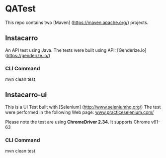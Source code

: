# QATest

This repo contains two [Maven] (https://maven.apache.org/) projects.

## Instacarro 

An API test using Java.
The tests were built using API: [Genderize.io] (https://genderize.io/)

### CLI Command
mvn clean test

## Instacarro-ui

This is a UI Test built with [Selenium] (http://www.seleniumhq.org/)
The test were performed in the following Web page: www.practiceselenium.com/

Please note the test are using  **ChromeDriver 2.34**. It supports Chrome v61-63

### CLI Command
mvn clean test
